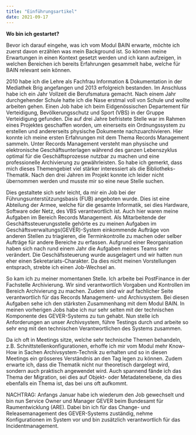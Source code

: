 ```yaml
---
title: "Einführungsartikel"
date: 2021-09-17
---
```


**Wo bin ich gestartet?**

Bevor ich darauf eingehe, was ich vom Modul BAIN erwarte, möchte ich zuerst davon erzählen was mein Background ist. So können meine Erwartungen in einen Kontext gesetzt werden und ich kann aufzeigen, in welchen Bereichen ich bereits Erfahrungen gesammelt habe, welche für BAIN relevant sein können.

2010 habe ich die Lehre als Fachfrau Information & Dokumentation in der Mediathek Brig angefangen und 2013 erfolgreich bestanden. Im Anschluss habe ich ein Jahr Vollzeit die Berufsmatura gemacht. Nach einem Jahr durchgehender Schule hatte ich die Nase erstmal voll von Schule und wollte arbeiten gehen. Einen Job habe ich beim Eidgenössischen Departement für Verteidigung, Bevölkerungsschutz und Sport (VBS) in der Gruppe Verteidigung gefunden. Die auf drei Jahre befristete Stelle war im Rahmen eines Projektes geschaffen worden, um einerseits ein Ordnungssystem zu erstellen und andererseits physische Dokumente nachzuarchivieren. Hier konnte ich meine ersten Erfahrungen mit dem Thema Records Management sammeln. Unter Records Management versteht man physische und elektronische Geschäftsunterlagen während des ganzen Lebenszyklus optimal für die Geschäftsprozesse nutzbar zu machen und eine professionelle Archivierung zu gewährleisten. So habe ich gemerkt, dass mich dieses Themengebiet viel stärker interessiert als die Bibliotheks-Thematik. Nach den drei Jahren im Projekt konnte ich leider nicht übernommen werden und musste mir so eine neue Stelle suchen.

Dies gestaltete sich sehr leicht, da mir ein Job bei der Führungsunterstützungsbasis (FUB) angeboten wurde. Dies ist eine Abteilung der Armee, welche für die gesamte Informatik, sei dies Hardware, Software oder Netz, des VBS verantwortlich ist. Auch hier waren meine Aufgaben im Bereich Records Management. Als Mitarbeitende der Geschäftssteuerungsstelle gehörte es zu meinen Aufgaben im Geschäftsverwaltungs(GEVER)-System einkommende Aufträge von anderen Stellen zu triagieren, die Terminkontrolle zu machen oder selber Aufträge für andere Bereiche zu erfassen. Aufgrund einer Reorganisation haben sich nach rund einem Jahr die Aufgaben meines Teams sehr verändert. Die Geschäfssteuerung wurde ausgelagert und wir hatten nun eher einen Sekretariats-Charakter. Da dies nicht meinen Vorstellungen entsprach, strebte ich einen Job-Wechsel an.

So kam ich zu meiner momentanen Stelle. Ich arbeite bei PostFinance in der Fachstelle Archivierung. Wir sind verantwortlich Vorgaben und Kontrollen im Bereich Archivierung zu machen. Zudem sind wir auf fachlicher Seite verantwortlich für das Records Management- und Archivsystem. Bei diesen Aufgaben sehe ich den stärksten Zusammenhang mit dem Modul BAIN. In meinen vorherigen Jobs habe ich nur sehr selten mit der technischen Komponente des GEVER-Systems zu tun gehabt. Nun stelle ich Anforderungen an unser Archivsystem, führe Testings durch und arbeite so sehr eng mit den technischen Verantwortlichen des Systems zusammen.

Da ich oft in Meetings sitze, welche sehr technische Themen behandeln, z.B. Schnittstellenkonfigurationen, erhoffe ich mir vom Modul mehr Know-How in Sachen Archivsystem-Technik zu erhalten und so in diesen Meetings ein grösseres Verständnis an den Tag legen zu können. Zudem erwarte ich, dass die Thematik nicht nur theoretisch dargelegt wird, sondern auch praktisch angewendet wird. Auch spannend fände ich das Thema der Migration, sei dies auf Objekt- oder Metadatenebene, da dies ebenfalls ein Thema ist, das bei uns oft aufkommt.

NACHTRAG: Anfangs Januar habe ich wiederum den Job gewechselt und bin nun Service Owner und Manager GEVER beim Bundesamt für Raumentwicklung (ARE). Dabei bin ich für das Change- und Releasemanagement des GEVER-Systems zuständig, nehme Konfigurationen im System vor und bin zusätzlich verantwortlich für das Incidentmanagement.
